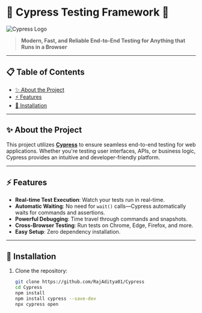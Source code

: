 # 🌟 Cypress Testing Framework 🚀

![Cypress Logo](https://www.cypress.io/static/33498b5f95008093f5f210bf11c8bd08/cypress-logo.webp)

> **Modern, Fast, and Reliable End-to-End Testing for Anything that Runs in a Browser**

---

## 📋 Table of Contents
- [✨ About the Project](#-about-the-project)
- [⚡ Features](#-features)
- [🔧 Installation](#-installation)


---

## ✨ About the Project

This project utilizes **[Cypress](https://www.cypress.io/)** to ensure seamless end-to-end testing for web applications. Whether you're testing user interfaces, APIs, or business logic, Cypress provides an intuitive and developer-friendly platform.

---

## ⚡ Features
- **Real-time Test Execution**: Watch your tests run in real-time.
- **Automatic Waiting**: No need for `wait()` calls—Cypress automatically waits for commands and assertions.
- **Powerful Debugging**: Time travel through commands and snapshots.
- **Cross-Browser Testing**: Run tests on Chrome, Edge, Firefox, and more.
- **Easy Setup**: Zero dependency installation.

---

## 🔧 Installation

1. Clone the repository:
   ```bash
   git clone https://github.com/RajAditya01/Cypress
   cd Cypress
   npm install
   npm install cypress --save-dev
   npx cypress open

